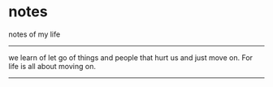 # notes
notes of my life
***
we learn of let go of things and people that hurt us and just move on. 
For life is all about moving on.
***
